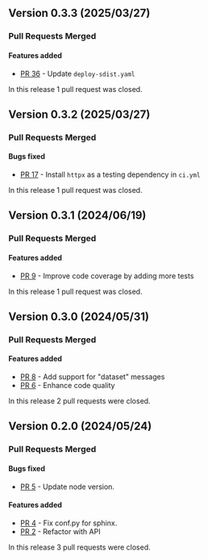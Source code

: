 ## Version 0.3.3 (2025/03/27)


### Pull Requests Merged

#### Features added

* [PR 36](https://github.com/pytroll/pytroll-db/pull/36) - Update `deploy-sdist.yaml`

In this release 1 pull request was closed.


## Version 0.3.2 (2025/03/27)


### Pull Requests Merged

#### Bugs fixed

* [PR 17](https://github.com/pytroll/pytroll-db/pull/17) - Install `httpx` as a testing dependency in `ci.yml`

In this release 1 pull request was closed.


## Version 0.3.1 (2024/06/19)


### Pull Requests Merged

#### Features added

* [PR 9](https://github.com/pytroll/pytroll-db/pull/9) - Improve code coverage by adding more tests

In this release 1 pull request was closed.


## Version 0.3.0 (2024/05/31)


### Pull Requests Merged

#### Features added

* [PR 8](https://github.com/pytroll/pytroll-db/pull/8) - Add support for "dataset" messages
* [PR 6](https://github.com/pytroll/pytroll-db/pull/6) - Enhance code quality

In this release 2 pull requests were closed.


## Version 0.2.0 (2024/05/24)


### Pull Requests Merged

#### Bugs fixed

* [PR 5](https://github.com/pytroll/pytroll-db/pull/5) - Update node version.

#### Features added

* [PR 4](https://github.com/pytroll/pytroll-db/pull/4) - Fix conf.py for sphinx.
* [PR 2](https://github.com/pytroll/pytroll-db/pull/2) - Refactor with API

In this release 3 pull requests were closed.

